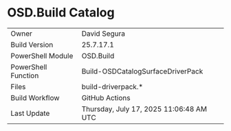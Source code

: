 ﻿# OSD.Build Catalog

| | |
|-|-|
| Owner | David Segura |
| Build Version | 25.7.17.1 |
| PowerShell Module | OSD.Build |
| PowerShell Function | Build-OSDCatalogSurfaceDriverPack |
| Files | build-driverpack.* |
| Build Workflow | GitHub Actions |
| Last Update | Thursday, July 17, 2025 11:06:48 AM UTC |
